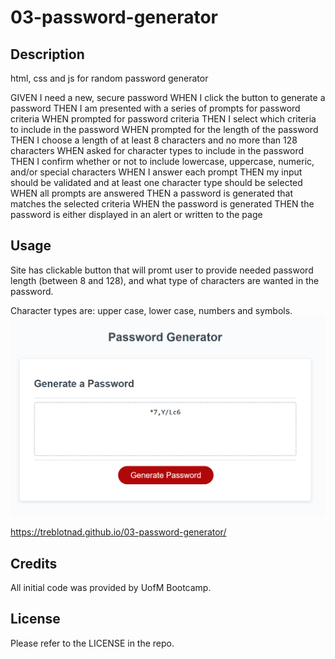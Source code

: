 # 03-password-generator

## Description
html, css and js for random password generator

GIVEN I need a new, secure password
WHEN I click the button to generate a password
THEN I am presented with a series of prompts for password criteria
WHEN prompted for password criteria
THEN I select which criteria to include in the password
WHEN prompted for the length of the password
THEN I choose a length of at least 8 characters and no more than 128 characters
WHEN asked for character types to include in the password
THEN I confirm whether or not to include lowercase, uppercase, numeric, and/or special characters
WHEN I answer each prompt
THEN my input should be validated and at least one character type should be selected
WHEN all prompts are answered
THEN a password is generated that matches the selected criteria
WHEN the password is generated
THEN the password is either displayed in an alert or written to the page

## Usage
Site has clickable button that will promt user to provide needed password length (between 8 and 128), and what type of characters are wanted in the password.

Character types are: upper case, lower case, numbers and symbols.
![alt text](assets/images/deployed-screenshot-password-generator.png)

https://treblotnad.github.io/03-password-generator/

## Credits
All initial code was provided by UofM Bootcamp.

## License
Please refer to the LICENSE in the repo.